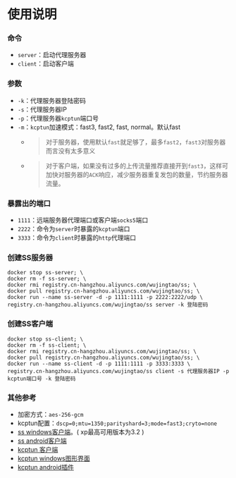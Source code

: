 # 使用说明

### 命令
* `server`：启动代理服务器
* `client`：启动客户端

### 参数
* `-k`：代理服务器登陆密码
* `-s`：代理服务器IP
* `-p`：代理服务器`kcptun`端口号
* `-m`：`kcptun`加速模式：fast3, fast2, fast, normal。默认fast
    * > 对于服务器，使用默认`fast`就足够了，最多`fast2`，`fast3`对服务器而言没有太多意义
    * > 对于客户端，如果没有过多的上传流量推荐直接开到`fast3`，这样可加快对服务器的`ACK`响应，减少服务器重复发包的数量，节约服务器流量。

### 暴露出的端口
* `1111`：远端服务器代理端口或客户端`socks5`端口
* `2222`：命令为`server`时暴露的`kcptun`端口
* `3333`：命令为`client`时暴露的`http`代理端口

### 创建SS服务器
```
docker stop ss-server; \
docker rm -f ss-server; \
docker rmi registry.cn-hangzhou.aliyuncs.com/wujingtao/ss; \
docker pull registry.cn-hangzhou.aliyuncs.com/wujingtao/ss; \
docker run --name ss-server -d -p 1111:1111 -p 2222:2222/udp \
registry.cn-hangzhou.aliyuncs.com/wujingtao/ss server -k 登陆密码
```

### 创建SS客户端
```
docker stop ss-client; \
docker rm -f ss-client; \
docker rmi registry.cn-hangzhou.aliyuncs.com/wujingtao/ss; \
docker pull registry.cn-hangzhou.aliyuncs.com/wujingtao/ss; \
docker run --name ss-client -d -p 1111:1111 -p 3333:3333 \
registry.cn-hangzhou.aliyuncs.com/wujingtao/ss client -s 代理服务器IP -p kcptun端口号 -k 登陆密码
```

### 其他参考
* 加密方式：`aes-256-gcm`
* kcptun配置：`dscp=0;mtu=1350;parityshard=3;mode=fast3;cryto=none`
* [ss windows客户端](https://github.com/shadowsocks/shadowsocks-windows)。( xp最高可用版本为3.2 )
* [ss android客户端](https://github.com/shadowsocks/shadowsocks-android)
* [kcptun 客户端](https://github.com/xtaci/kcptun)
* [kcptun windows图形界面](https://github.com/dfdragon/kcptun_gclient)
* [kcptun android插件](https://github.com/shadowsocks/kcptun-android)